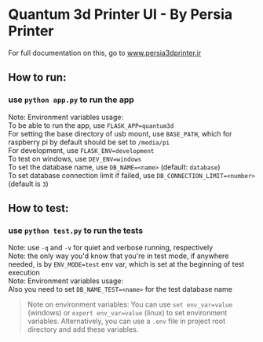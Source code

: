 # Quantum 3d Printer UI - By Persia Printer
For full documentation on this, go to www.persia3dprinter.ir

## How to run:  
### use `python app.py` to run the app  
Note: Environment variables usage:  
To be able to run the app, use `FLASK_APP=quantum3d`  
For setting the base directory of usb mount, use `BASE_PATH`, which for raspberry pi by default should be set to `/media/pi`  
For development, use `FLASK_ENV=development`  
To test on windows, use `DEV_ENV=windows`  
To set the database name, use `DB_NAME=<name>` (default: `database`)  
To set database connection limit if failed, use `DB_CONNECTION_LIMIT=<number>` (default is `3`)

## How to test:  
### use `python test.py` to run the tests  
Note: use `-q` and `-v` for quiet and verbose running, respectively  
Note: the only way you'd know that you're in test mode, if anywhere needed, is by `ENV_MODE=test` env var, which is set at the beginning of test execution  
Note: Environment variables usage:  
Also you need to set `DB_NAME_TEST=<name>` for the test database name

> Note on environment variables: You can use `set env_var=value` (windows) or `export env_var=value` (linux) to set environment variables. Alternatively, you can use a `.env` file in project root directory and add these variables.
